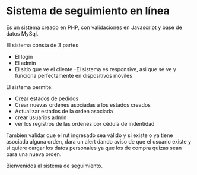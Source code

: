 
# Sistema de seguimiento en línea

Es un sistema creado en PHP, con validaciones en Javascript y base de datos MySql.

El sistema consta de 3 partes
- El login
- El admin
- El sitio que ve el cliente
-El sistema es responsive, asi que se ve y funciona perfectamente en dispositivos móviles

El sistema permite:
- Crear estados de pedidos
- Crear nuevas ordenes asociadas a los estados creados
- Actualizar estados de la orden asociada
- crear usuarios admin
- ver los registros de las ordenes por cédula de indentidad

Tambien validar que el rut ingresado sea válido y si existe o ya tiene asociada alguna orden, dara un alert dando aviso de que el usuario existe y si quiere cargar los datos personales ya que los de compra quizas sean para una nueva orden.

Bienvenidos al sistema de seguimiento.
